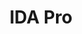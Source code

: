 ---
title: "IDA Pro"
description: "Industry-standard interactive disassembler and debugger for software reverse engineering that supports multiple processor architectures and file formats."
platforms: ["windows", "macos", "linux"]
categories: ["Rev", "Wasm"]
tags: ["disassembler", "debugger", "binary-analysis", "reverse-engineering", "malware-analysis"]
url: "https://hex-rays.com/ida-pro/"
documentation: "https://docs.hex-rays.com/"
---